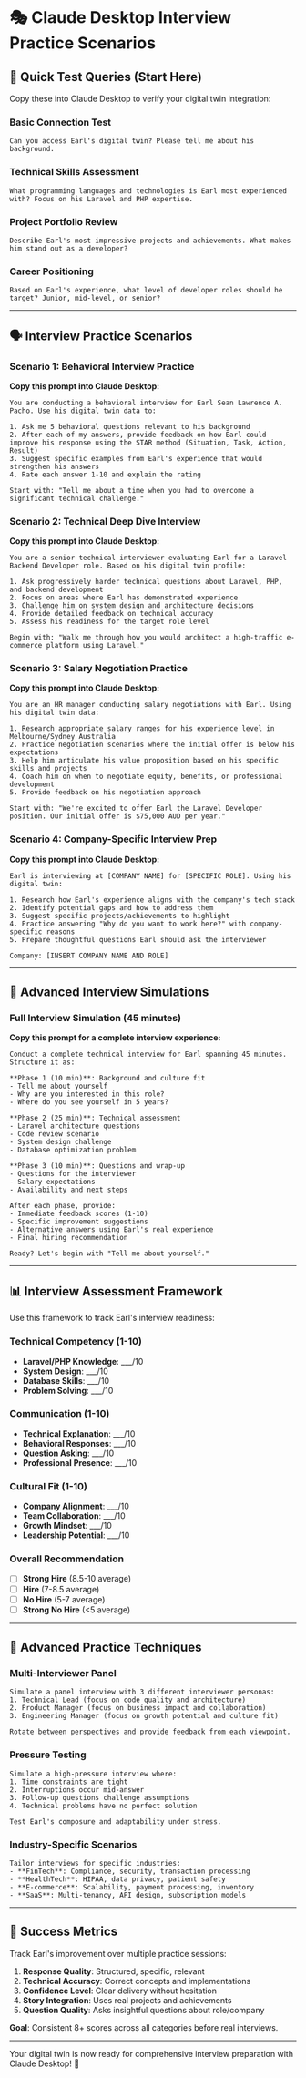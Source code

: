 # 🎭 Claude Desktop Interview Practice Scenarios

## 🎯 Quick Test Queries (Start Here)

Copy these into Claude Desktop to verify your digital twin integration:

### Basic Connection Test
```
Can you access Earl's digital twin? Please tell me about his background.
```

### Technical Skills Assessment
```
What programming languages and technologies is Earl most experienced with? Focus on his Laravel and PHP expertise.
```

### Project Portfolio Review
```
Describe Earl's most impressive projects and achievements. What makes him stand out as a developer?
```

### Career Positioning
```
Based on Earl's experience, what level of developer roles should he target? Junior, mid-level, or senior?
```

---

## 🗣️ Interview Practice Scenarios

### Scenario 1: Behavioral Interview Practice

**Copy this prompt into Claude Desktop:**

```
You are conducting a behavioral interview for Earl Sean Lawrence A. Pacho. Use his digital twin data to:

1. Ask me 5 behavioral questions relevant to his background
2. After each of my answers, provide feedback on how Earl could improve his response using the STAR method (Situation, Task, Action, Result)
3. Suggest specific examples from Earl's experience that would strengthen his answers
4. Rate each answer 1-10 and explain the rating

Start with: "Tell me about a time when you had to overcome a significant technical challenge."
```

### Scenario 2: Technical Deep Dive Interview

**Copy this prompt into Claude Desktop:**

```
You are a senior technical interviewer evaluating Earl for a Laravel Backend Developer role. Based on his digital twin profile:

1. Ask progressively harder technical questions about Laravel, PHP, and backend development
2. Focus on areas where Earl has demonstrated experience
3. Challenge him on system design and architecture decisions
4. Provide detailed feedback on technical accuracy
5. Assess his readiness for the target role level

Begin with: "Walk me through how you would architect a high-traffic e-commerce platform using Laravel."
```

### Scenario 3: Salary Negotiation Practice

**Copy this prompt into Claude Desktop:**

```
You are an HR manager conducting salary negotiations with Earl. Using his digital twin data:

1. Research appropriate salary ranges for his experience level in Melbourne/Sydney Australia
2. Practice negotiation scenarios where the initial offer is below his expectations
3. Help him articulate his value proposition based on his specific skills and projects
4. Coach him on when to negotiate equity, benefits, or professional development
5. Provide feedback on his negotiation approach

Start with: "We're excited to offer Earl the Laravel Developer position. Our initial offer is $75,000 AUD per year."
```

### Scenario 4: Company-Specific Interview Prep

**Copy this prompt into Claude Desktop:**

```
Earl is interviewing at [COMPANY NAME] for [SPECIFIC ROLE]. Using his digital twin:

1. Research how Earl's experience aligns with the company's tech stack
2. Identify potential gaps and how to address them
3. Suggest specific projects/achievements to highlight
4. Practice answering "Why do you want to work here?" with company-specific reasons
5. Prepare thoughtful questions Earl should ask the interviewer

Company: [INSERT COMPANY NAME AND ROLE]
```

---

## 🎪 Advanced Interview Simulations

### Full Interview Simulation (45 minutes)

**Copy this prompt for a complete interview experience:**

```
Conduct a complete technical interview for Earl spanning 45 minutes. Structure it as:

**Phase 1 (10 min)**: Background and culture fit
- Tell me about yourself
- Why are you interested in this role?
- Where do you see yourself in 5 years?

**Phase 2 (25 min)**: Technical assessment
- Laravel architecture questions
- Code review scenario
- System design challenge
- Database optimization problem

**Phase 3 (10 min)**: Questions and wrap-up
- Questions for the interviewer
- Salary expectations
- Availability and next steps

After each phase, provide:
- Immediate feedback scores (1-10)
- Specific improvement suggestions
- Alternative answers using Earl's real experience
- Final hiring recommendation

Ready? Let's begin with "Tell me about yourself."
```

---

## 📊 Interview Assessment Framework

Use this framework to track Earl's interview readiness:

### Technical Competency (1-10)
- **Laravel/PHP Knowledge**: ___/10
- **System Design**: ___/10  
- **Database Skills**: ___/10
- **Problem Solving**: ___/10

### Communication (1-10)
- **Technical Explanation**: ___/10
- **Behavioral Responses**: ___/10
- **Question Asking**: ___/10
- **Professional Presence**: ___/10

### Cultural Fit (1-10)
- **Company Alignment**: ___/10
- **Team Collaboration**: ___/10
- **Growth Mindset**: ___/10
- **Leadership Potential**: ___/10

### Overall Recommendation
- [ ] **Strong Hire** (8.5-10 average)
- [ ] **Hire** (7-8.5 average)
- [ ] **No Hire** (5-7 average)
- [ ] **Strong No Hire** (<5 average)

---

## 🚀 Advanced Practice Techniques

### Multi-Interviewer Panel
```
Simulate a panel interview with 3 different interviewer personas:
1. Technical Lead (focus on code quality and architecture)
2. Product Manager (focus on business impact and collaboration)  
3. Engineering Manager (focus on growth potential and culture fit)

Rotate between perspectives and provide feedback from each viewpoint.
```

### Pressure Testing
```
Simulate a high-pressure interview where:
1. Time constraints are tight
2. Interruptions occur mid-answer
3. Follow-up questions challenge assumptions
4. Technical problems have no perfect solution

Test Earl's composure and adaptability under stress.
```

### Industry-Specific Scenarios
```
Tailor interviews for specific industries:
- **FinTech**: Compliance, security, transaction processing
- **HealthTech**: HIPAA, data privacy, patient safety
- **E-commerce**: Scalability, payment processing, inventory
- **SaaS**: Multi-tenancy, API design, subscription models
```

---

## 🎯 Success Metrics

Track Earl's improvement over multiple practice sessions:

1. **Response Quality**: Structured, specific, relevant
2. **Technical Accuracy**: Correct concepts and implementations
3. **Confidence Level**: Clear delivery without hesitation
4. **Story Integration**: Uses real projects and achievements
5. **Question Quality**: Asks insightful questions about role/company

**Goal**: Consistent 8+ scores across all categories before real interviews.

---

Your digital twin is now ready for comprehensive interview preparation with Claude Desktop! 🌟